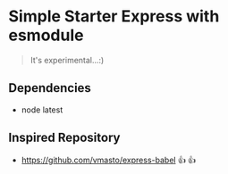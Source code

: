 # Simple Starter Express with esmodule
> It's experimental...:)

## Dependencies
* node latest

## Inspired Repository
* https://github.com/vmasto/express-babel 👍 👍
